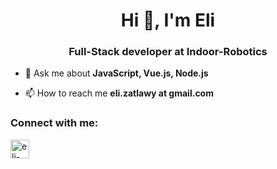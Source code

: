 <h1 align="center">Hi 👋, I'm Eli</h1>
<h3 align="center">Full-Stack developer at Indoor-Robotics</h3>

- 💬 Ask me about **JavaScript, Vue.js, Node.js**

- 📫 How to reach me **eli.zatlawy at gmail.com**

<h3 align="left">Connect with me:</h3>
<a href="https://linkedin.com/in/eli-zatlawy-245073131" target="blank"><img align="center" src="https://cdn.jsdelivr.net/npm/simple-icons@3.0.1/icons/linkedin.svg" alt="eli-zatlawy-245073131" height="30" width="30" /></a>




